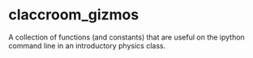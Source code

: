 # claccroom_gizmos

A collection of functions (and constants) that are useful on the ipython command line in an introductory physics class.